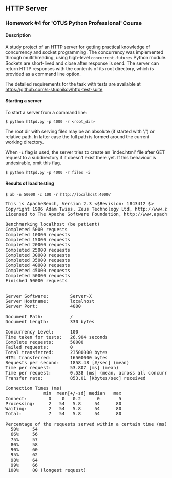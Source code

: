 ## HTTP Server
### Homework #4 for 'OTUS Python Professional' Course

#### Description
A study project of an HTTP server for getting practical knowledge of concurrency and socket programming. The concurrency was implemented through multithreading, using high-level `concurrent.futures` Python module. Sockets are short-lived and close after response is send. The server can return HTTP responses with the contents of its root directory, which is provided as a command line option.

The detailed requirements for the task with tests are available at https://github.com/s-stupnikov/http-test-suite

#### Starting a server
To start a server from a command line:

`$ python httpd.py -p 4000 -r <root_dir>`

The root dir with serving files may be an absolute (if started with '/') or relative path. In latter case the full path is formed around the current working directory. 

When `-i` flag is used, the server tries to create an `index.html' file after GET request to a subdirectory if it doesn't exist there yet. If this behaviour is undesirable, omit this flag.

`$ python httpd.py -p 4000 -r files -i `

#### Results of load testing

`$ ab -n 50000 -c 100 -r http://localhost:4000/`

<pre>This is ApacheBench, Version 2.3 <$Revision: 1843412 $>
Copyright 1996 Adam Twiss, Zeus Technology Ltd, http://www.zeustech.net/
Licensed to The Apache Software Foundation, http://www.apache.org/

Benchmarking localhost (be patient)
Completed 5000 requests
Completed 10000 requests
Completed 15000 requests
Completed 20000 requests
Completed 25000 requests
Completed 30000 requests
Completed 35000 requests
Completed 40000 requests
Completed 45000 requests
Completed 50000 requests
Finished 50000 requests


Server Software:        Server-X
Server Hostname:        localhost
Server Port:            4000

Document Path:          /
Document Length:        330 bytes

Concurrency Level:      100
Time taken for tests:   26.904 seconds
Complete requests:      50000
Failed requests:        0
Total transferred:      23500000 bytes
HTML transferred:       16500000 bytes
Requests per second:    1858.48 [#/sec] (mean)
Time per request:       53.807 [ms] (mean)
Time per request:       0.538 [ms] (mean, across all concurrent requests)
Transfer rate:          853.01 [Kbytes/sec] received

Connection Times (ms)
              min  mean[+/-sd] median   max
Connect:        0    0   0.2      0       5
Processing:     2   54   5.8     54      80
Waiting:        2   54   5.8     54      80
Total:          7   54   5.8     54      80

Percentage of the requests served within a certain time (ms)
  50%     54
  66%     56
  75%     57
  80%     58
  90%     60
  95%     62
  98%     64
  99%     66
 100%     80 (longest request)</pre>


